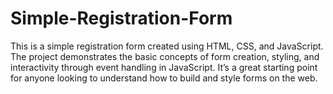 # Simple-Registration-Form
This is a simple registration form created using HTML, CSS, and JavaScript. The project demonstrates the basic concepts of form creation, styling, and interactivity through event handling in JavaScript. It’s a great starting point for anyone looking to understand how to build and style forms on the web.
